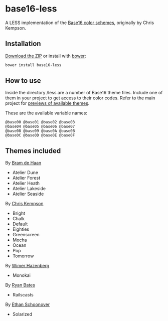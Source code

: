 base16-less
===========

A LESS implementation of the [Base16 color schemes](https://github.com/chriskempson/base16), originally by Chris Kempson.

Installation
------------

[Download the ZIP](https://github.com/frebro/base16-less/archive/master.zip) or install with [bower](http://bower.io/):

``` bash
bower install base16-less
```

How to use
----------

Inside the directory /less are a number of Base16 theme files. Include one of them in your project to get access to their color codes. Refer to the main project for [previews of available themes](http://chriskempson.github.io/base16/).

These are the available variable names:

``` less
@base00 @base01 @base02 @base03
@base04 @base05 @base06 @base07
@base08 @base09 @base0A @base0B
@base0C @base0D @base0E @base0F
```

Themes included
---------------

By [Bram de Haan](http://atelierbram.github.io/syntax-highlighting/atelier-schemes/)
* Atelier Dune
* Atelier Forest
* Atelier Heath
* Atelier Lakeside
* Atelier Seaside

By [Chris Kempson](http://chriskempson.com)
* Bright
* Chalk
* Default
* Eighties
* Greenscreen
* Mocha
* Ocean
* Pop
* Tomorrow

By [Wimer Hazenberg](http://www.monokai.nl) 
* Monokai

By [Ryan Bates](http://railscasts.com)
* Railscasts

By [Ethan Schoonover](http://ethanschoonover.com/solarized)
* Solarized
